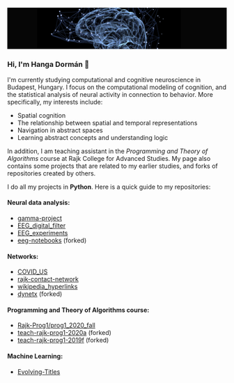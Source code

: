 ![mind](mind.jpg)

### Hi, I'm Hanga Dormán 👋

I'm currently studying computational and cognitive neuroscience in Budapest, Hungary. I focus on the computational modeling of cognition, and the statistical analysis of neural activity in connection to behavior. More specifically, my interests include:
* Spatial cognition
* The relationship between spatial and temporal representations
* Navigation in abstract spaces
* Learning abstract concepts and understanding logic

In addition, I am teaching assistant in the *Programming and Theory of Algorithms* course at Rajk College for Advanced Studies. My page also contains some projects that are related to my earlier studies, and forks of repositories created by others.

I do all my projects in **Python**. Here is a quick guide to my repositories:

#### Neural data analysis:
* [gamma-project](https://github.com/dormanh/gamma-project)
* [EEG_digital_filter](https://github.com/dormanh/EEG_digital_filter)
* [EEG_experiments](https://github.com/dormanh/EEG_experiments)
* [eeg-notebooks](https://github.com/dormanh/eeg-notebooks) (forked)

#### Networks:
* [COVID_US](https://github.com/dormanh/COVID_US)
* [rajk-contact-network](https://github.com/dormanh/rajk-contact-network)
* [wikipedia_hyperlinks](https://github.com/dormanh/wikipedia_hyperlinks)
* [dynetx](https://github.com/dormanh/dynetx) (forked)

#### Programming and Theory of Algorithms course:
* [Rajk-Prog1/prog1_2020_fall](https://github.com/Rajk-Prog1/prog1_2020_fall)
* [teach-rajk-prog1-2020a](https://github.com/dormanh/teach-rajk-prog1-2020a) (forked)
* [teach-rajk-prog1-2019f](https://github.com/dormanh/teach-rajk-prog1-2019f) (forked)

#### Machine Learning:
* [Evolving-Titles](https://github.com/dormanh/Evolving-Titles)
